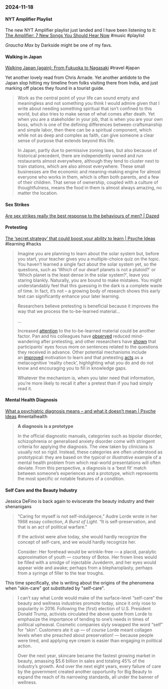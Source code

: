 ### 2024-11-18
#### NYT Amplifier Playlist
The new NYT Amplifier playlist just landed and I have been listening to it: [The Amplifier: 7 New Songs You Should Hear Now](https://music.youtube.com/playlist?list=PLu_RmAJBNiIKX01JatOKPfJcqryAiwN9X&si=44jh91xURPnUFev4) #music #playlist 

_Graucha Max_ by Darkside might be one of my favs.

#### Walking in Japan
[Walking Japan (again): From Fukuoka to Nagasaki](https://walkingtheworld.substack.com/p/walking-japan-again-from-fukuoka) #travel #japan 

Yet another lovely read from Chris Arnade. Yet another antidote to the Japan slop hitting my timeline from folks visiting there from India, and just marking off places they found in a tourist guide.

> Work as the central point of your life can sound empty and meaningless and not something you think I would admire given that I write about needing something spiritual that isn’t confined to this world, but also tries to make sense of what comes after death. Yet when you are a stakeholder in your job, that is when you are your own boss, which is one of the defining differences between craftsmanship and simple labor, then there can be a spiritual component, which while not as deep and complex as faith, can give someone a clear sense of purpose that extends beyond this life.

> In Japan, partly due to permissive zoning laws, but also because of historical precedent, there are independently owned and run restaurants almost everywhere, although they tend to cluster next to train stations, which are also almost everywhere. These small businesses are the economic and meaning-making engine for almost everyone who works in them, which is often both parents, and a few of their children. That sense of ownership, coupled with a culture of thoughtfulness, means the food in them is almost always amazing, no matter the location.

#### Sex Strikes
[Are sex strikes really the best response to the behaviours of men? | Dazed](https://www.dazeddigital.com/life-culture/article/65104/1/are-sex-strikes-the-best-response-to-the-behaviours-of-men-4b-movement)

#### Pretesting
[The ‘secret strategy’ that could boost your ability to learn | Psyche Ideas](https://psyche.co/ideas/the-secret-strategy-that-could-boost-your-ability-to-learn) #learning #hacks

> Imagine you are planning to learn about the solar system but, before you start, your teacher gives you a multiple-choice quiz on the topic. You haven’t learned a single fact about the solar system yet, so the questions, such as ‘Which of our dwarf planets is not a plutoid?’ or ‘Which planet is the least dense in the solar system?’, leave you staring blankly. Naturally, you are bound to make mistakes. You might understandably feel that this guessing in the dark is a complete waste of time. In fact, it’s not – a growing body of research shows this early test can significantly enhance your later learning.

> Researchers believe pretesting is beneficial because it improves the way that we process the to-be-learned material…
> 
> …
> 
> Increased [attention](https://journals.sagepub.com/doi/10.3102/00346543043001083?icid=int.sj-abstract.citing-articles.154) to the to-be-learned material could be another factor. Pan and his colleagues have [observed](https://psycnet.apa.org/doiLanding?doi=10.1016%2Fj.jarmac.2020.07.004) reduced mind-wandering after pretesting, and other researchers have [shown](https://www.tandfonline.com/doi/abs/10.1080/0163853X.2012.662801) that participants’ eyes focus more on sentences related to the questions they received in advance. Other potential mechanisms include an [improved](https://pmc.ncbi.nlm.nih.gov/articles/PMC3631699/) motivation to learn and that pretesting [acts](https://psycnet.apa.org/record/2017-15804-016) as a metacognitive ‘reality check’, highlighting what you do and do not know and encouraging you to fill in knowledge gaps.
> 
> Whatever the mechanism is, when you later need that information, you’re more likely to recall it after a pretest than if you had simply read it.

#### Mental Health Diagnosis
[What a psychiatric diagnosis means – and what it doesn’t mean | Psyche Ideas](https://psyche.co/ideas/what-a-psychiatric-diagnosis-means-and-what-it-doesnt-mean) #mentalhealth 

> **A diagnosis is a prototype**
>
> In the official diagnostic manuals, categories such as bipolar disorder, schizophrenia or generalised anxiety disorder come with stringent criteria for applying the diagnosis. The view taken by clinicians is usually not so rigid. Instead, these categories are often understood as prototypical: they are based on the _typical_ or _illustrative_ example of a mental health problem from which real-world presentations will often deviate. From this perspective, a diagnosis is a ‘best fit’ match between someone’s experiences and a prototype, which represents the most specific or notable features of a condition.

#### Self Care and the Beauty Industry
Jessica DeFino is back again to eviscerate the beauty industry and their shenanigans

> “Caring for myself is not self-indulgence,” Audre Lorde wrote in her 1988 essay collection, _A Burst of Light._ “It is self-preservation, and that is an act of political warfare.”
>
> If the activist were alive today, she would hardly recognize the concept of self-care, and we would hardly recognize her.
> 
> Consider: Her forehead would be wrinkle-free — a placid, paralytic approximation of youth — courtesy of Botox. Her frown lines would be filled with a smidge of injectable Juvéderm, and her eyes would appear wide and awake; perhaps from a blepharoplasty, perhaps from a syringe of filler to the tear troughs.

This time specifically, she is writing about the origins of the phenomena when "skin-care" got substituted by "self-care".

> I can’t say what Lorde would make of the surface-level “self-care” the beauty and wellness industries promote today, since it only rose to popularity in 2016. Following the (first) election of U.S. President Donald Trump, activists circulated the above quote from Lorde to emphasize the importance of tending to one’s needs in times of political upheaval. Cosmetic companies slyly swapped the word “self” for “skin”. Customers ate it up — of _course_ Lorde meant collagen levels when she preached about preservation! — because people were tired, and applying eye cream is easier than engaging in political action.
>
> Over the next year, skincare became the fastest growing market in beauty, amassing $5.6 billion in sales and totaling 45% of the industry’s growth. And over the next eight years, every failure of care by the government created another opportunity for Big Beauty to expand the reach of its narrowing standards, all under the banner of wellness.
